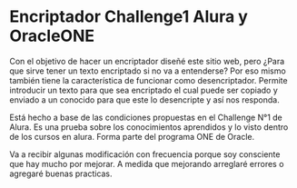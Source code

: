 # Encriptador Challenge1 Alura y OracleONE
Con el objetivo de hacer un encriptador diseñé este sitio web, pero ¿Para que sirve tener un texto encriptado si no va a entenderse? Por eso mismo también tiene la característica de funcionar como desencriptador. Permite introducir un texto para que sea encriptado el cual puede ser copiado y enviado a un conocido para que este lo desencripte y así nos responda.

Está hecho a base de las condiciones propuestas en el Challenge N°1 de Alura.
Es una prueba sobre los conocimientos aprendidos y lo visto dentro de los cursos en alura.
Forma parte del programa ONE de Oracle.

Va a recibir algunas modificación con frecuencia porque soy consciente que hay mucho por mejorar. A medida que mejorando arreglaré errores o agregaré buenas practicas.
